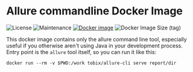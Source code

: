 # Allure commandline Docker Image

![License](https://img.shields.io/github/license/TobiX/allure-cli)
![Maintenance](https://img.shields.io/maintenance/yes/2021)
[![Docker image](https://github.com/TobiX/allure-cli/actions/workflows/deploy.yaml/badge.svg)](https://github.com/TobiX/allure-cli/actions/workflows/deploy.yaml)
![Docker Image Size (tag)](https://img.shields.io/docker/image-size/tobix/allure-cli/latest)

This docker image contains only the allure command line tool, especially useful
if you otherwise aren't using Java in your development process. Entry point is
the `allure` tool itself, so you can run it like this:

    docker run --rm -v $PWD:/work tobix/allure-cli serve report/dir

